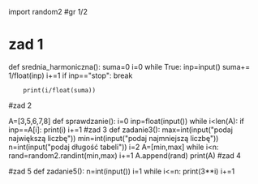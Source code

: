 
import random2
#gr 1/2
# zad 1
def srednia_harmoniczna():
    suma=0
    i=0
    while True:
        inp=input()
        suma+= 1/float(inp)
        i+=1
        if inp=="stop":
            break

        print(i/float(suma))


#zad 2

A=[3,5,6,7,8]
def sprawdzanie():
    i=0
    inp=float(input())
    while i<len(A):
        if inp==A[i]:
            print(i)
        i+=1
#zad 3
def zadanie3():
    max=int(input("podaj największą liczbę"))
    min=int(input("podaj najmniejszą liczbę"))
    n=int(input("podaj długość tabeli"))
    i=2
    A=[min,max]
    while i<n:
        rand=random2.randint(min,max)
        i+=1
        A.append(rand)
    print(A)
#zad 4



#zad 5
def zadanie5():
    n=int(input())
    i=1
    while i<=n:
        print(3**i)
        i+=1
